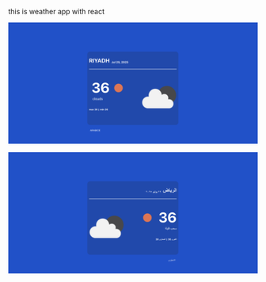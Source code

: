 this is weather app with react 

![the weather app with english language](./asset/weather_with_english.png)


![the weather app with arabic language](./asset/weather_with_arabic.png)